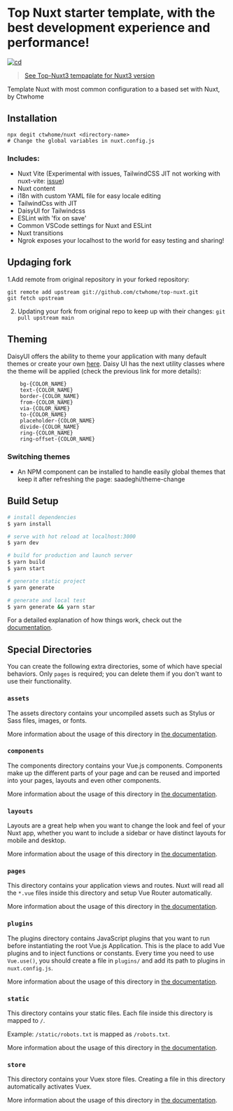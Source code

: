 # Top Nuxt starter template, with the best development experience and performance!
[![cd](https://github.com/ctwhome/nuxt/actions/workflows/cd.yml/badge.svg)](https://github.com/ctwhome/nuxt/actions/workflows/cd.yml)

> [See Top-Nuxt3 tempaplate for Nuxt3 version](https://github.com/ctwhome/top-nuxt3)

Template Nuxt with most common configuration to a based set with Nuxt, by Ctwhome

## Installation
```
npx degit ctwhome/nuxt <directory-name>
# Change the global variables in nuxt.config.js
```

### Includes:

* Nuxt Vite (Experimental with issues, TailwindCSS JIT not working with nuxt-vite: [issue](https://github.com/nuxt/vite/issues/159))
* Nuxt content
* i18n with custom YAML file for easy locale editing
* TailwindCss with JIT
* DaisyUI for Tailwindcss
* ESLint with 'fix on save'
* Common VSCode settings for Nuxt and ESLint
* Nuxt transitions
* Ngrok exposes your localhost to the world for easy testing and sharing!

## Updaging fork

1.Add remote from original repository in your forked repository:
```shell
git remote add upstream git://github.com/ctwhome/top-nuxt.git
git fetch upstream
```
2. Updating your fork from original repo to keep up with their changes:
```git pull upstream main```


## Theming
DaisyUI offers the ability to theme your application with many default themes or create your own [here](https://daisyui.com/core/colors).
Daisy UI has the next utility classes where the theme will be applied (check the previous link for more details):
```
    bg-{COLOR_NAME}
    text-{COLOR_NAME}
    border-{COLOR_NAME}
    from-{COLOR_NAME}
    via-{COLOR_NAME}
    to-{COLOR_NAME}
    placeholder-{COLOR_NAME}
    divide-{COLOR_NAME}
    ring-{COLOR_NAME}
    ring-offset-{COLOR_NAME}
```

### Switching themes

*   An NPM component can be installed to handle easily global themes that keep it after refreshing the page: saadeghi/theme-change

## Build Setup

```bash
# install dependencies
$ yarn install

# serve with hot reload at localhost:3000
$ yarn dev

# build for production and launch server
$ yarn build
$ yarn start

# generate static project
$ yarn generate

# generate and local test
$ yarn generate && yarn star
```

For a detailed explanation of how things work, check out the [documentation](https://nuxtjs.org).

## Special Directories

You can create the following extra directories, some of which have special behaviors. Only `pages` is required; you can delete them if you don't want to use their functionality.

### `assets`

The assets directory contains your uncompiled assets such as Stylus or Sass files, images, or fonts.

More information about the usage of this directory in [the documentation](https://nuxtjs.org/docs/2.x/directory-structure/assets).

### `components`

The components directory contains your Vue.js components. Components make up the different parts of your page and can be reused and imported into your pages, layouts and even other components.

More information about the usage of this directory in [the documentation](https://nuxtjs.org/docs/2.x/directory-structure/components).

### `layouts`

Layouts are a great help when you want to change the look and feel of your Nuxt app, whether you want to include a sidebar or have distinct layouts for mobile and desktop.

More information about the usage of this directory in [the documentation](https://nuxtjs.org/docs/2.x/directory-structure/layouts).

### `pages`

This directory contains your application views and routes. Nuxt will read all the `*.vue` files inside this directory and setup Vue Router automatically.

More information about the usage of this directory in [the documentation](https://nuxtjs.org/docs/2.x/get-started/routing).

### `plugins`

The plugins directory contains JavaScript plugins that you want to run before instantiating the root Vue.js Application. This is the place to add Vue plugins and to inject functions or constants. Every time you need to use `Vue.use()`, you should create a file in `plugins/` and add its path to plugins in `nuxt.config.js`.

More information about the usage of this directory in [the documentation](https://nuxtjs.org/docs/2.x/directory-structure/plugins).

### `static`

This directory contains your static files. Each file inside this directory is mapped to `/`.

Example: `/static/robots.txt` is mapped as `/robots.txt`.

More information about the usage of this directory in [the documentation](https://nuxtjs.org/docs/2.x/directory-structure/static).

### `store`

This directory contains your Vuex store files. Creating a file in this directory automatically activates Vuex.

More information about the usage of this directory in [the documentation](https://nuxtjs.org/docs/2.x/directory-structure/store).
